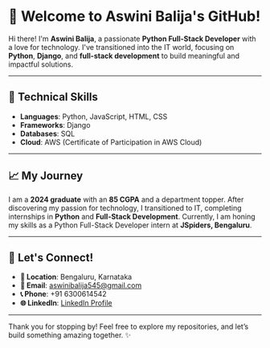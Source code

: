 # 👋 Welcome to Aswini Balija's GitHub!

Hi there! I'm **Aswini Balija**, a passionate **Python Full-Stack Developer** with a love for technology. I've transitioned into the IT world, focusing on **Python**, **Django**, and **full-stack development** to build meaningful and impactful solutions.

---

## 🔧 **Technical Skills**
- **Languages**: Python, JavaScript, HTML, CSS  
- **Frameworks**: Django  
- **Databases**: SQL  
- **Cloud**: AWS (Certificate of Participation in AWS Cloud)

---

## 📈 **My Journey**
I am a **2024 graduate** with an **85 CGPA** and a department topper. After discovering my passion for technology, I transitioned to IT, completing internships in **Python** and **Full-Stack Development**. Currently, I am honing my skills as a Python Full-Stack Developer intern at **JSpiders, Bengaluru**.

---

## 🤝 **Let's Connect!**
- **📍 Location**: Bengaluru, Karnataka  
- **📧 Email**: [aswinibalija545@gmail.com](mailto:aswinibalija545@gmail.com)  
- **📞 Phone**: +91 6300614542  
- **🌐 LinkedIn**: [LinkedIn Profile](https://www.linkedin.com)

---

Thank you for stopping by! Feel free to explore my repositories, and let’s build something amazing together. ✨
